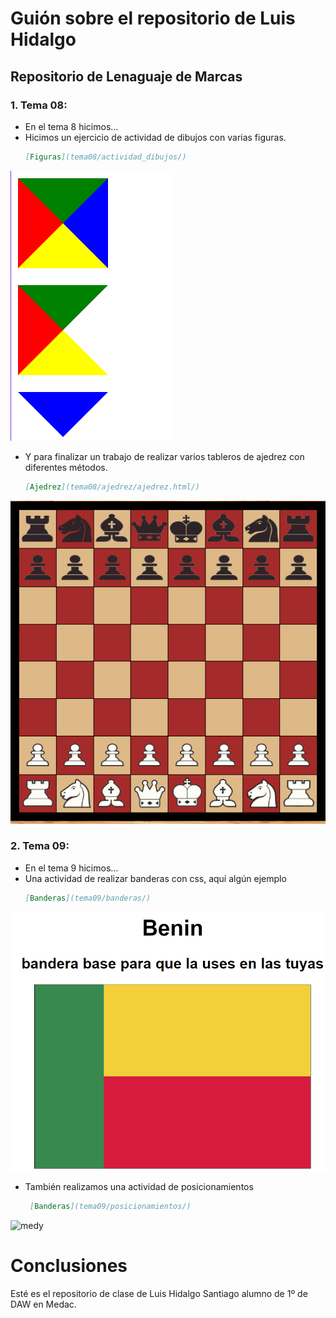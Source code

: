# Guión sobre el repositorio de Luis Hidalgo

## Repositorio de Lenaguaje de Marcas

### 1. Tema 08:
- En el tema 8 hicimos...
- Hicimos un ejercicio de actividad de dibujos con varias figuras.
    ```markdown
    [Figuras](tema08/actividad_dibujos/)
![medy](images/figuras.png)
- Y para finalizar un trabajo de realizar varios tableros de ajedrez con diferentes métodos.
    ```markdown
    [Ajedrez](tema08/ajedrez/ajedrez.html/)
![medy](images/ajedrez.png)

### 2. Tema 09:
- En el tema 9 hicimos...
- Una actividad de realizar banderas con css, aquí algún ejemplo
    ```markdown
    [Banderas](tema09/banderas/)
![medy](images/banderas.png)

- También realizamos una actividad de posicionamientos
   ```markdown
    [Banderas](tema09/posicionamientos/)
![medy](images/posicionamientos.png)

# Conclusiones
Esté es el repositorio de clase de Luis Hidalgo Santiago alumno de 1º de DAW en Medac.